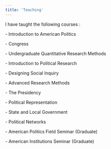 ```yaml
---
title: 'Teaching'
---
```



I have taught the following courses :

\- Introduction to American Politics

\- Congress

\- Undergraduate Quantitative Research Methods

\- Introduction to Political Research

\- Designing Social Inquiry

\- Advanced Research Methods

\- The Presidency

\- Political Representation

\- State and Local Government

\- Political Networks

\- American Politics Field Seminar (Graduate)

\- American Institutions Seminar (Graduate)
